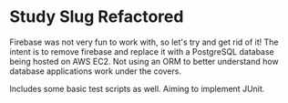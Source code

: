 Study Slug Refactored
=====================


Firebase was not very fun to work with, so let's try and get rid of it! The intent is to remove firebase and replace it with a PostgreSQL database being hosted on AWS EC2. Not using an ORM to better understand how database applications work under the covers. 

Includes some basic test scripts as well. Aiming to implement JUnit. 



